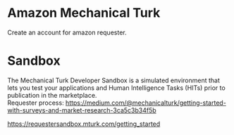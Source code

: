# Amazon Mechanical Turk   
Create an account for amazon requester.   

# Sandbox   
The Mechanical Turk Developer Sandbox is a simulated environment that lets you test your applications and Human Intelligence Tasks (HITs) prior to publication in the marketplace.    
Requester process: https://medium.com/@mechanicalturk/getting-started-with-surveys-and-market-research-3ca5c3b34f5b    

https://requestersandbox.mturk.com/getting_started    


